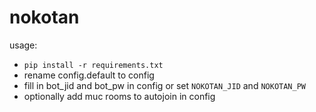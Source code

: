 # nokotan
usage:

- `pip install -r requirements.txt`
- rename config.default to config
- fill in bot_jid and bot_pw in config or set `NOKOTAN_JID` and `NOKOTAN_PW`
- optionally add muc rooms to autojoin in config
